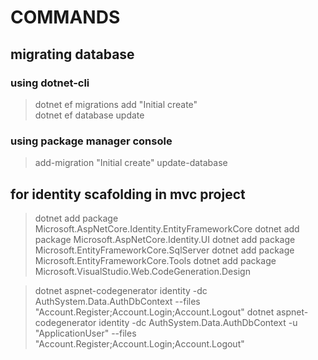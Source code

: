 # COMMANDS

## migrating database

### using dotnet-cli

> dotnet ef migrations add "Initial create"  
> dotnet ef database update

### using package manager console

> add-migration "Initial create" 
> update-database


## for identity scafolding in mvc project

> dotnet add package Microsoft.AspNetCore.Identity.EntityFrameworkCore
> dotnet add package Microsoft.AspNetCore.Identity.UI
> dotnet add package Microsoft.EntityFrameworkCore.SqlServer
> dotnet add package Microsoft.EntityFrameworkCore.Tools
> dotnet add package Microsoft.VisualStudio.Web.CodeGeneration.Design

> dotnet aspnet-codegenerator identity -dc AuthSystem.Data.AuthDbContext --files "Account.Register;Account.Login;Account.Logout"
> dotnet aspnet-codegenerator identity -dc AuthSystem.Data.AuthDbContext -u "ApplicationUser" --files "Account.Register;Account.Login;Account.Logout"
